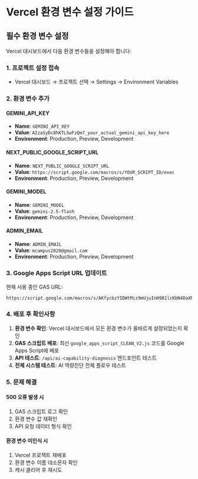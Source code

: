 # Vercel 환경 변수 설정 가이드

## 필수 환경 변수 설정

Vercel 대시보드에서 다음 환경 변수들을 설정해야 합니다:

### 1. 프로젝트 설정 접속
- Vercel 대시보드 → 프로젝트 선택 → Settings → Environment Variables

### 2. 환경 변수 추가

#### GEMINI_API_KEY
- **Name**: `GEMINI_API_KEY`
- **Value**: `AIzaSyDc8hKTL5wFzQm7_your_actual_gemini_api_key_here`
- **Environment**: Production, Preview, Development

#### NEXT_PUBLIC_GOOGLE_SCRIPT_URL
- **Name**: `NEXT_PUBLIC_GOOGLE_SCRIPT_URL`
- **Value**: `https://script.google.com/macros/s/YOUR_SCRIPT_ID/exec`
- **Environment**: Production, Preview, Development

#### GEMINI_MODEL
- **Name**: `GEMINI_MODEL`
- **Value**: `gemini-2.5-flash`
- **Environment**: Production, Preview, Development

#### ADMIN_EMAIL
- **Name**: `ADMIN_EMAIL`
- **Value**: `mcampus2020@gmail.com`
- **Environment**: Production, Preview, Development

### 3. Google Apps Script URL 업데이트

현재 사용 중인 GAS URL:
```
https://script.google.com/macros/s/AKfycbzYIDWtMiz9mUjuInH981lcKbN4DaXMkYxQ2CHYFMuSW0zd98D6ohdp5NbfdhqLnN0/exec
```

### 4. 배포 후 확인사항

1. **환경 변수 확인**: Vercel 대시보드에서 모든 환경 변수가 올바르게 설정되었는지 확인
2. **GAS 스크립트 배포**: 최신 `google_apps_script_CLEAN_V2.js` 코드를 Google Apps Script에 배포
3. **API 테스트**: `/api/ai-capability-diagnosis` 엔드포인트 테스트
4. **전체 시스템 테스트**: AI 역량진단 전체 플로우 테스트

### 5. 문제 해결

#### 500 오류 발생 시
1. GAS 스크립트 로그 확인
2. 환경 변수 값 재확인
3. API 요청 데이터 형식 확인

#### 환경 변수 미인식 시
1. Vercel 프로젝트 재배포
2. 환경 변수 이름 대소문자 확인
3. 캐시 클리어 후 재시도